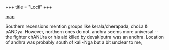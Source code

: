 +++
title = "Locii"
+++

[map](https://www.scribblemaps.com/maps/view/mahAbhArata/vMPwBxmc18)

Southern recensions mention groups like kerala/cherapada, choLa & pANDya. However, northern ones do not. andhra seems more universal -- the fighter chANUra or his aid killed by devakIputra was an andhra. Location of andhra was probably south of kali~Nga but a bit unclear to me,